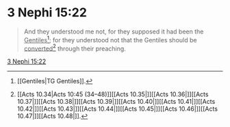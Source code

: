 # 3 Nephi 15:22

> And they understood me not, for they supposed it had been the <u>Gentiles</u>[^a]; for they understood not that the Gentiles should be <u>converted</u>[^b] through their preaching.

[3 Nephi 15:22](https://www.churchofjesuschrist.org/study/scriptures/bofm/3-ne/15?lang=eng&id=p22#p22)


[^a]: [[Gentiles|TG Gentiles]].  
[^b]: [[Acts 10.34|Acts 10:45 (34–48)]][[Acts 10.35|]][[Acts 10.36|]][[Acts 10.37|]][[Acts 10.38|]][[Acts 10.39|]][[Acts 10.40|]][[Acts 10.41|]][[Acts 10.42|]][[Acts 10.43|]][[Acts 10.44|]][[Acts 10.45|]][[Acts 10.46|]][[Acts 10.47|]][[Acts 10.48|]].  
